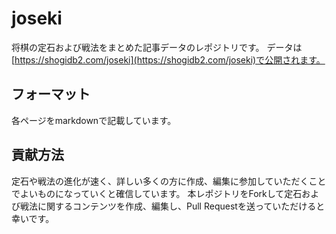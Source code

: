 # joseki
将棋の定石および戦法をまとめた記事データのレポジトリです。
データは[https://shogidb2.com/joseki](https://shogidb2.com/joseki)で公開されます。

## フォーマット
各ページをmarkdownで記載しています。

## 貢献方法
定石や戦法の進化が速く、詳しい多くの方に作成、編集に参加していただくことでよいものになっていくと確信しています。
本レポジトリをForkして定石および戦法に関するコンテンツを作成、編集し、Pull Requestを送っていただけると幸いです。

